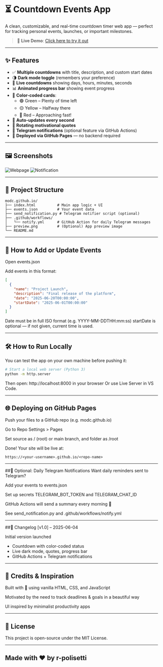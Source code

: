# ⏳ Countdown Events App

A clean, customizable, and real-time countdown timer web app — perfect for tracking personal events, launches, or important milestones.

> 🚀 **Live Demo**: [Click here to try it out](https://r-polisetti.github.io/MCA/)

---

## ✨ Features #

- ✅ **Multiple countdowns** with title, description, and custom start dates
- 🌗 **Dark mode toggle** (remembers your preference)
- 📆 **Live countdowns** showing days, hours, minutes, seconds
- 📊 **Animated progress bar** showing event progress
- 🎨 **Color-coded cards**:
  - 🟢 Green – Plenty of time left
  - 🟡 Yellow – Halfway there
  - 🔴 Red – Approaching fast!
- 🔁 **Auto-updates every second**
- 💬 **Rotating motivational quotes**
- 📩 **Telegram notifications** (optional feature via GitHub Actions)
- 💾 **Deployed via GitHub Pages** — no backend required

---

## 🖼️ Screenshots

 ![Webpage](/web-page.png) 
 ![Notification](notif.jpeg)

---

## 📁 Project Structure

```plaintext
modc.github.io/
├── index.html          # Main app logic + UI
├── events.json         # Your event data
├── send_notification.py # Telegram notifier script (optional)
├── .github/workflows/
│   └── notify.yml      # GitHub Action for daily Telegram messages
├── preview.png         # (Optional) App preview image
└── README.md
```
---

## 📅 How to Add or Update Events
Open events.json

Add events in this format:

```json
[
  {
    "name": "Project Launch",
    "description": "Final release of the platform",
    "date": "2025-06-20T00:00:00",
    "startDate": "2025-06-01T00:00:00"
  }
]
```
Date must be in full ISO format (e.g. YYYY-MM-DDTHH:mm:ss)
startDate is optional — if not given, current time is used.

---

## 🛠️ How to Run Locally
You can test the app on your own machine before pushing it:

```bash
# Start a local web server (Python 3)
python -m http.server
```
Then open: http://localhost:8000 in your browser
Or use Live Server in VS Code.

---

## 🌐 Deploying on GitHub Pages
Push your files to a GitHub repo (e.g. modc.github.io)

Go to Repo Settings > Pages

Set source as / (root) or main branch, and folder as /root

Done! Your site will be live at:

```php-template
https://<your-username>.github.io/<repo-name>
```
---

##🔔 Optional: Daily Telegram Notifications
Want daily reminders sent to Telegram?

Add your events to events.json

Set up secrets TELEGRAM_BOT_TOKEN and TELEGRAM_CHAT_ID

GitHub Actions will send a summary every morning 🎯

See send_notification.py and .github/workflows/notify.yml

---

##📒 Changelog [v1.0] – 2025-06-04

Initial version launched

* Countdown with color-coded status
* Live dark mode, quotes, progress bar
* GitHub Actions + Telegram notifications

---

## 🧠 Credits & Inspiration
Built with 💙 using vanilla HTML, CSS, and JavaScript

Motivated by the need to track deadlines & goals in a beautiful way

UI inspired by minimalist productivity apps

---

## 📃 License
This project is open-source under the MIT License.

---

## Made with ❤️ by r-polisetti
